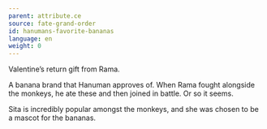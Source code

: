 ```yaml
---
parent: attribute.ce
source: fate-grand-order
id: hanumans-favorite-bananas
language: en
weight: 0
---
```


Valentine’s return gift from Rama.

A banana brand that Hanuman approves of.
When Rama fought alongside the monkeys, he ate these and then joined in battle. Or so it seems.

Sita is incredibly popular amongst the monkeys, and she was chosen to be a mascot for the bananas.

